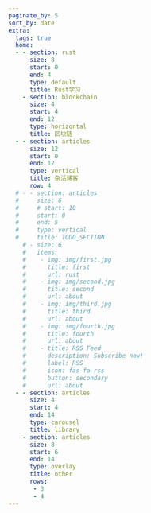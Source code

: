 ```yaml
---
paginate_by: 5
sort_by: date
extra:
  tags: true
  home:
  - - section: rust
      size: 8
      start: 0
      end: 4
      type: default
      title: Rust学习
    - section: blockchain
      size: 4
      start: 4
      end: 12
      type: horizontal
      title: 区块链
  - - section: articles
      size: 12 
      start: 0
      end: 12
      type: vertical
      title: 杂活博客
      row: 4
  # - - section: articles
  #     size: 6
  #     # start: 10
  #     start: 0
  #     end: 5
  #     type: vertical
  #     title: TODO_SECTION
    # - size: 6
    #   items: 
    #    - img: img/first.jpg
    #      title: first
    #      url: rust
    #    - img: img/second.jpg
    #      title: second
    #      url: about
    #    - img: img/third.jpg
    #      title: third
    #      url: about
    #    - img: img/fourth.jpg
    #      title: fourth
    #      url: about
    #    - title: RSS Feed
    #      description: Subscribe now!
    #      label: RSS
    #      icon: fas fa-rss
    #      button: secondary
    #      url: about
  - - section: articles
      size: 4
      start: 4
      end: 14
      type: carousel
      title: library
    - section: articles
      size: 8
      start: 6
      end: 14
      type: overlay 
      title: other
      rows:
       - 3
       - 4
---
```

